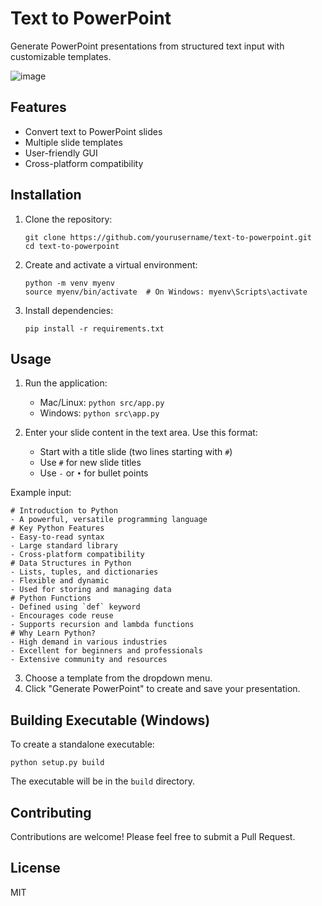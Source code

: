 # Text to PowerPoint

Generate PowerPoint presentations from structured text input with customizable templates.

![image](https://github.com/user-attachments/assets/f81e5ca9-ae17-428d-a394-4c651f795fb7)


## Features

- Convert text to PowerPoint slides
- Multiple slide templates
- User-friendly GUI
- Cross-platform compatibility

## Installation

1. Clone the repository:
   ```
   git clone https://github.com/yourusername/text-to-powerpoint.git
   cd text-to-powerpoint
   ```

2. Create and activate a virtual environment:
   ```
   python -m venv myenv
   source myenv/bin/activate  # On Windows: myenv\Scripts\activate
   ```

3. Install dependencies:
   ```
   pip install -r requirements.txt
   ```

## Usage

1. Run the application:
   - Mac/Linux: `python src/app.py`
   - Windows: `python src\app.py`

2. Enter your slide content in the text area. Use this format:
   - Start with a title slide (two lines starting with `#`)
   - Use `#` for new slide titles
   - Use `-` or `•` for bullet points

Example input:
```
# Introduction to Python
- A powerful, versatile programming language
# Key Python Features
- Easy-to-read syntax
- Large standard library
- Cross-platform compatibility
# Data Structures in Python
- Lists, tuples, and dictionaries
- Flexible and dynamic
- Used for storing and managing data
# Python Functions
- Defined using `def` keyword
- Encourages code reuse
- Supports recursion and lambda functions
# Why Learn Python?
- High demand in various industries
- Excellent for beginners and professionals
- Extensive community and resources
```

3. Choose a template from the dropdown menu.
4. Click "Generate PowerPoint" to create and save your presentation.

## Building Executable (Windows)

To create a standalone executable:

```
python setup.py build
```

The executable will be in the `build` directory.

## Contributing

Contributions are welcome! Please feel free to submit a Pull Request.

## License

MIT
